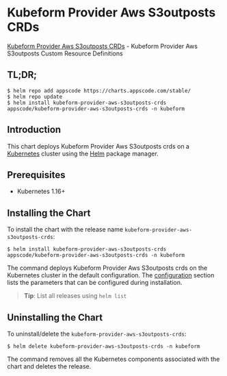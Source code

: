 # Kubeform Provider Aws S3outposts CRDs

[Kubeform Provider Aws S3outposts CRDs](https://github.com/kubeform) - Kubeform Provider Aws S3outposts Custom Resource Definitions

## TL;DR;

```console
$ helm repo add appscode https://charts.appscode.com/stable/
$ helm repo update
$ helm install kubeform-provider-aws-s3outposts-crds appscode/kubeform-provider-aws-s3outposts-crds -n kubeform
```

## Introduction

This chart deploys Kubeform Provider Aws S3outposts crds on a [Kubernetes](http://kubernetes.io) cluster using the [Helm](https://helm.sh) package manager.

## Prerequisites

- Kubernetes 1.16+

## Installing the Chart

To install the chart with the release name `kubeform-provider-aws-s3outposts-crds`:

```console
$ helm install kubeform-provider-aws-s3outposts-crds appscode/kubeform-provider-aws-s3outposts-crds -n kubeform
```

The command deploys Kubeform Provider Aws S3outposts crds on the Kubernetes cluster in the default configuration. The [configuration](#configuration) section lists the parameters that can be configured during installation.

> **Tip**: List all releases using `helm list`

## Uninstalling the Chart

To uninstall/delete the `kubeform-provider-aws-s3outposts-crds`:

```console
$ helm delete kubeform-provider-aws-s3outposts-crds -n kubeform
```

The command removes all the Kubernetes components associated with the chart and deletes the release.


